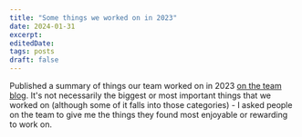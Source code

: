 ```yaml
---
title: "Some things we worked on in 2023"
date: 2024-01-31
excerpt: 
editedDate:
tags: posts
draft: false
---
```


Published a summary of things our team worked on in 2023 [on the team blog](https://medium.com/digital-and-innovation-at-british-red-cross/what-the-gis-im-team-enjoyed-working-on-in-2023-9cc0cc9f5413?source=collection_home---4------1-----------------------). It's not necessarily the biggest or most important things that we worked on (although some of it falls into those categories) - I asked people on the team to give me the things they found most enjoyable or rewarding to work on.
